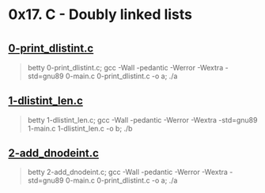 # 0x17. C - Doubly linked lists

#

## [0-print_dlistint.c](0-print_dlistint.c)
> betty 0-print_dlistint.c; gcc -Wall -pedantic -Werror -Wextra -std=gnu89 0-main.c 0-print_dlistint.c -o a; ./a

## [1-dlistint_len.c](1-dlistint_len.c)
> betty 1-dlistint_len.c; gcc -Wall -pedantic -Werror -Wextra -std=gnu89 1-main.c 1-dlistint_len.c -o b; ./b

## [2-add_dnodeint.c](2-add_dnodeint.c)
> betty 2-add_dnodeint.c; gcc -Wall -pedantic -Werror -Wextra -std=gnu89 0-main.c 0-print_dlistint.c -o a; ./a